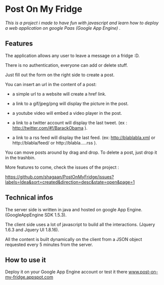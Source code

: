 # Post On My Fridge

*This is a project i made to have fun with javascript and learn how to deploy a web application on google Paas (Google App Engine) .*

## Features 

The application allows any user to leave a message on a fridge :D.

There is no authentication, everyone can add or delete stuff.

Just fill out the form on the right side to create a post.

You can insert an url in the content of a post:

* a simple url to a website will create a href link.

* a link to a gif/jpeg/png will display the picture in the post.

* a youtube video will embed a video player in the post.

* a link to a twitter account will display the last tweet. (ex : http://twitter.com/#!/BarackObama ).

* a link to a rss feed will display the last feed. (ex: http://blablabla.xml or http://blabla/feed/ or http://blabla.....rss ).

You can move posts around by drag and drop. To delete a post, just drop it in the trashbin.   

More features to come, check the issues of the project :

https://github.com/shagaan/PostOnMyFridge/issues?labels=Idea&sort=created&direction=desc&state=open&page=1

## Technical infos

The server side is written in java and hosted on google App Engine. (GoogleAppEngine SDK 1.5.3).

The client side uses a lot of javascript to build all the  interactions. (Jquery 1.6.3  and Jquery UI 1.8.16).

All the content is built dynamically on the client from a JSON object requested every 5 minutes from the server.

## How to use it

Deploy it on your Google App Engine account or test it there www.post-on-my-fridge.appspot.com
